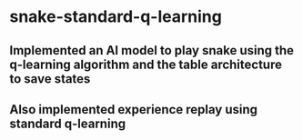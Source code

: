# snake-standard-q-learning
## Implemented an AI model to play snake using the q-learning algorithm and the table architecture to save states
## Also implemented experience replay using standard q-learning
